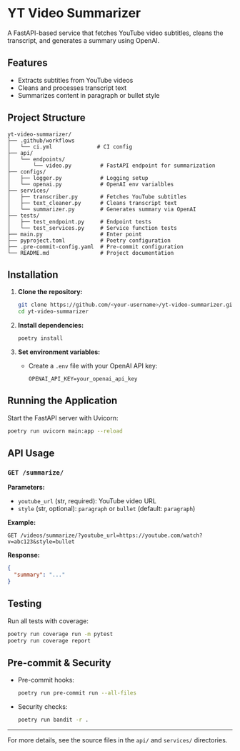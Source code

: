 # YT Video Summarizer

A FastAPI-based service that fetches YouTube video subtitles, cleans the transcript, and generates a summary using OpenAI.

## Features

- Extracts subtitles from YouTube videos
- Cleans and processes transcript text
- Summarizes content in paragraph or bullet style

## Project Structure

```
yt-video-summarizer/
├── .github/workflows        
│   └── ci.yml              # CI config
├── api/
│   └── endpoints/
│       └── video.py         # FastAPI endpoint for summarization
├── configs/
│   ├── logger.py            # Logging setup
│   └── openai.py            # OpenAI env varialbles
├── services/
│   ├── transcriber.py       # Fetches YouTube subtitles
│   ├── text_cleaner.py      # Cleans transcript text
│   └── summarizer.py        # Generates summary via OpenAI
├── tests/
│   ├── test_endpoint.py     # Endpoint tests
│   └── test_services.py     # Service function tests
├── main.py                  # Enter point
├── pyproject.toml           # Poetry configuration
├── .pre-commit-config.yaml  # Pre-commit configuration
└── README.md                # Project documentation
```

## Installation

1. **Clone the repository:**
   ```sh
   git clone https://github.com/<your-username>/yt-video-summarizer.git
   cd yt-video-summarizer
   ```

2. **Install dependencies:**
   ```sh
   poetry install
   ```

3. **Set environment variables:**
   - Create a `.env` file with your OpenAI API key:
     ```env
     OPENAI_API_KEY=your_openai_api_key
     ```

## Running the Application

Start the FastAPI server with Uvicorn:

```sh
poetry run uvicorn main:app --reload
```

## API Usage

### `GET /summarize/`

**Parameters:**
- `youtube_url` (str, required): YouTube video URL
- `style` (str, optional): `paragraph` or `bullet` (default: `paragraph`)

**Example:**
```
GET /videos/summarize/?youtube_url=https://youtube.com/watch?v=abc123&style=bullet
```

**Response:**
```json
{
  "summary": "..."
}
```

## Testing

Run all tests with coverage:

```sh
poetry run coverage run -m pytest
poetry run coverage report
```

## Pre-commit & Security

- Pre-commit hooks:
  ```sh
  poetry run pre-commit run --all-files
  ```
- Security checks:
  ```sh
  poetry run bandit -r .
  ```

---

For more details, see the source files in the `api/` and `services/` directories.
```
